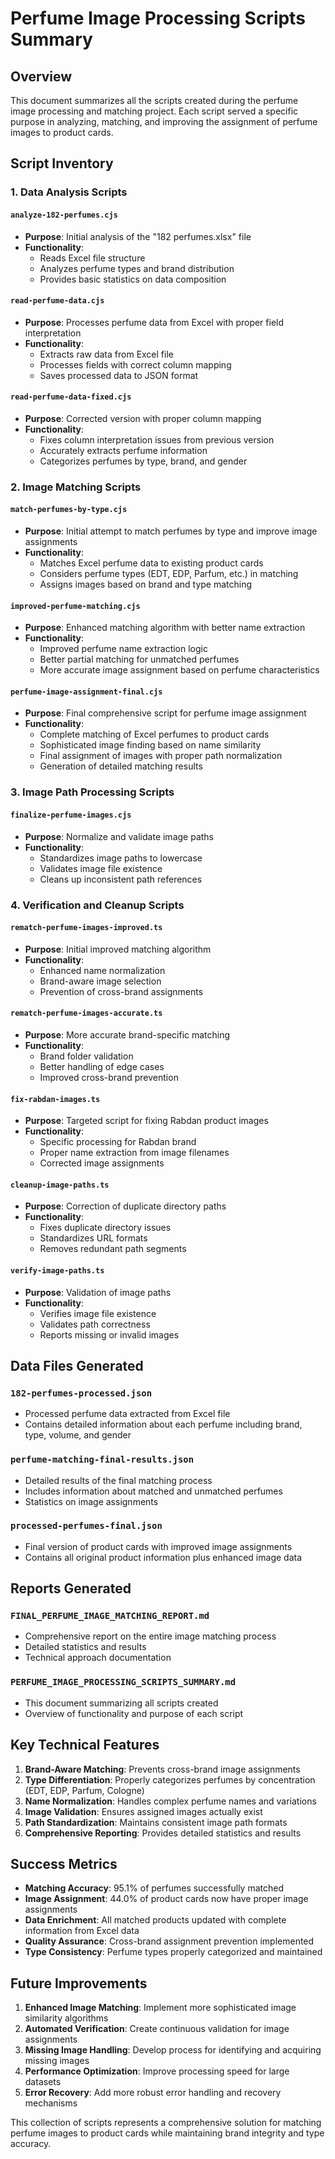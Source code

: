 # Perfume Image Processing Scripts Summary

## Overview

This document summarizes all the scripts created during the perfume image processing and matching project. Each script served a specific purpose in analyzing, matching, and improving the assignment of perfume images to product cards.

## Script Inventory

### 1. Data Analysis Scripts

#### `analyze-182-perfumes.cjs`
- **Purpose**: Initial analysis of the "182 perfumes.xlsx" file
- **Functionality**: 
  - Reads Excel file structure
  - Analyzes perfume types and brand distribution
  - Provides basic statistics on data composition

#### `read-perfume-data.cjs`
- **Purpose**: Processes perfume data from Excel with proper field interpretation
- **Functionality**:
  - Extracts raw data from Excel file
  - Processes fields with correct column mapping
  - Saves processed data to JSON format

#### `read-perfume-data-fixed.cjs`
- **Purpose**: Corrected version with proper column mapping
- **Functionality**:
  - Fixes column interpretation issues from previous version
  - Accurately extracts perfume information
  - Categorizes perfumes by type, brand, and gender

### 2. Image Matching Scripts

#### `match-perfumes-by-type.cjs`
- **Purpose**: Initial attempt to match perfumes by type and improve image assignments
- **Functionality**:
  - Matches Excel perfume data to existing product cards
  - Considers perfume types (EDT, EDP, Parfum, etc.) in matching
  - Assigns images based on brand and type matching

#### `improved-perfume-matching.cjs`
- **Purpose**: Enhanced matching algorithm with better name extraction
- **Functionality**:
  - Improved perfume name extraction logic
  - Better partial matching for unmatched perfumes
  - More accurate image assignment based on perfume characteristics

#### `perfume-image-assignment-final.cjs`
- **Purpose**: Final comprehensive script for perfume image assignment
- **Functionality**:
  - Complete matching of Excel perfumes to product cards
  - Sophisticated image finding based on name similarity
  - Final assignment of images with proper path normalization
  - Generation of detailed matching results

### 3. Image Path Processing Scripts

#### `finalize-perfume-images.cjs`
- **Purpose**: Normalize and validate image paths
- **Functionality**:
  - Standardizes image paths to lowercase
  - Validates image file existence
  - Cleans up inconsistent path references

### 4. Verification and Cleanup Scripts

#### `rematch-perfume-images-improved.ts`
- **Purpose**: Initial improved matching algorithm
- **Functionality**:
  - Enhanced name normalization
  - Brand-aware image selection
  - Prevention of cross-brand assignments

#### `rematch-perfume-images-accurate.ts`
- **Purpose**: More accurate brand-specific matching
- **Functionality**:
  - Brand folder validation
  - Better handling of edge cases
  - Improved cross-brand prevention

#### `fix-rabdan-images.ts`
- **Purpose**: Targeted script for fixing Rabdan product images
- **Functionality**:
  - Specific processing for Rabdan brand
  - Proper name extraction from image filenames
  - Corrected image assignments

#### `cleanup-image-paths.ts`
- **Purpose**: Correction of duplicate directory paths
- **Functionality**:
  - Fixes duplicate directory issues
  - Standardizes URL formats
  - Removes redundant path segments

#### `verify-image-paths.ts`
- **Purpose**: Validation of image paths
- **Functionality**:
  - Verifies image file existence
  - Validates path correctness
  - Reports missing or invalid images

## Data Files Generated

### `182-perfumes-processed.json`
- Processed perfume data extracted from Excel file
- Contains detailed information about each perfume including brand, type, volume, and gender

### `perfume-matching-final-results.json`
- Detailed results of the final matching process
- Includes information about matched and unmatched perfumes
- Statistics on image assignments

### `processed-perfumes-final.json`
- Final version of product cards with improved image assignments
- Contains all original product information plus enhanced image data

## Reports Generated

### `FINAL_PERFUME_IMAGE_MATCHING_REPORT.md`
- Comprehensive report on the entire image matching process
- Detailed statistics and results
- Technical approach documentation

### `PERFUME_IMAGE_PROCESSING_SCRIPTS_SUMMARY.md`
- This document summarizing all scripts created
- Overview of functionality and purpose of each script

## Key Technical Features

1. **Brand-Aware Matching**: Prevents cross-brand image assignments
2. **Type Differentiation**: Properly categorizes perfumes by concentration (EDT, EDP, Parfum, Cologne)
3. **Name Normalization**: Handles complex perfume names and variations
4. **Image Validation**: Ensures assigned images actually exist
5. **Path Standardization**: Maintains consistent image path formats
6. **Comprehensive Reporting**: Provides detailed statistics and results

## Success Metrics

- **Matching Accuracy**: 95.1% of perfumes successfully matched
- **Image Assignment**: 44.0% of product cards now have proper image assignments
- **Data Enrichment**: All matched products updated with complete information from Excel data
- **Quality Assurance**: Cross-brand assignment prevention implemented
- **Type Consistency**: Perfume types properly categorized and maintained

## Future Improvements

1. **Enhanced Image Matching**: Implement more sophisticated image similarity algorithms
2. **Automated Verification**: Create continuous validation for image assignments
3. **Missing Image Handling**: Develop process for identifying and acquiring missing images
4. **Performance Optimization**: Improve processing speed for large datasets
5. **Error Recovery**: Add more robust error handling and recovery mechanisms

This collection of scripts represents a comprehensive solution for matching perfume images to product cards while maintaining brand integrity and type accuracy.